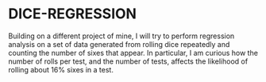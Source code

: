 # DICE-REGRESSION
Building on a different project of mine, I will try to perform regression analysis on a set of data generated from rolling dice repeatedly and counting the number of sixes that appear.  In particular, I am curious how the number of rolls per test, and the number of tests, affects the likelihood of rolling about 16% sixes in a test.
